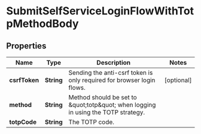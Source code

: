 

# SubmitSelfServiceLoginFlowWithTotpMethodBody


## Properties

Name | Type | Description | Notes
------------ | ------------- | ------------- | -------------
**csrfToken** | **String** | Sending the anti-csrf token is only required for browser login flows. |  [optional]
**method** | **String** | Method should be set to \&quot;totp\&quot; when logging in using the TOTP strategy. | 
**totpCode** | **String** | The TOTP code. | 



